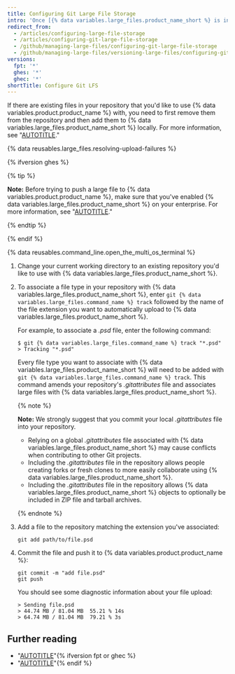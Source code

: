 ```yaml
---
title: Configuring Git Large File Storage
intro: 'Once [{% data variables.large_files.product_name_short %} is installed](/articles/installing-git-large-file-storage/), you need to associate it with a large file in your repository.'
redirect_from:
  - /articles/configuring-large-file-storage
  - /articles/configuring-git-large-file-storage
  - /github/managing-large-files/configuring-git-large-file-storage
  - /github/managing-large-files/versioning-large-files/configuring-git-large-file-storage
versions:
  fpt: '*'
  ghes: '*'
  ghec: '*'
shortTitle: Configure Git LFS
---
```

If there are existing files in your repository that you'd like to use {% data variables.product.product_name %} with, you need to first remove them from the repository and then add them to {% data variables.large_files.product_name_short %} locally. For more information, see "[AUTOTITLE](/repositories/working-with-files/managing-large-files/moving-a-file-in-your-repository-to-git-large-file-storage)."

{% data reusables.large_files.resolving-upload-failures %}

{% ifversion ghes %}

{% tip %}

**Note:** Before trying to push a large file to {% data variables.product.product_name %}, make sure that you've enabled {% data variables.large_files.product_name_short %} on your enterprise. For more information, see "[AUTOTITLE](/admin/user-management/managing-repositories-in-your-enterprise/configuring-git-large-file-storage-for-your-enterprise)."

{% endtip %}

{% endif %}

{% data reusables.command_line.open_the_multi_os_terminal %}
1. Change your current working directory to an existing repository you'd like to use with {% data variables.large_files.product_name_short %}.
1. To associate a file type in your repository with {% data variables.large_files.product_name_short %}, enter `git {% data variables.large_files.command_name %} track` followed by the name of the file extension you want to automatically upload to {% data variables.large_files.product_name_short %}.

   For example, to associate a _.psd_ file, enter the following command:

   ```shell
   $ git {% data variables.large_files.command_name %} track "*.psd"
   > Tracking "*.psd"
   ```

   Every file type you want to associate with {% data variables.large_files.product_name_short %} will need to be added with `git {% data variables.large_files.command_name %} track`. This command amends your repository's _.gitattributes_ file and associates large files with {% data variables.large_files.product_name_short %}.

   {% note %}

   **Note:** We strongly suggest that you commit your local _.gitattributes_ file into your repository.

   - Relying on a global _.gitattributes_ file associated with {% data variables.large_files.product_name_short %} may cause conflicts when contributing to other Git projects.
   - Including the _.gitattributes_ file in the repository allows people creating forks or fresh clones to more easily collaborate using {% data variables.large_files.product_name_short %}.
   - Including the _.gitattributes_ file in the repository allows {% data variables.large_files.product_name_short %} objects to optionally be included in ZIP file and tarball archives.

   {% endnote %}

1. Add a file to the repository matching the extension you've associated:

   ```shell
   git add path/to/file.psd
   ```

1. Commit the file and push it to {% data variables.product.product_name %}:

   ```shell
   git commit -m "add file.psd"
   git push
   ```

   You should see some diagnostic information about your file upload:

   ```shell
   > Sending file.psd
   > 44.74 MB / 81.04 MB  55.21 % 14s
   > 64.74 MB / 81.04 MB  79.21 % 3s
   ```

## Further reading

- "[AUTOTITLE](/repositories/working-with-files/managing-large-files/collaboration-with-git-large-file-storage)"{% ifversion fpt or ghec %}
- "[AUTOTITLE](/repositories/managing-your-repositorys-settings-and-features/managing-repository-settings/managing-git-lfs-objects-in-archives-of-your-repository)"{% endif %}
